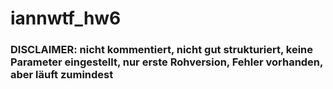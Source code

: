 # iannwtf_hw6

### DISCLAIMER: nicht kommentiert, nicht gut strukturiert, keine Parameter eingestellt, nur erste Rohversion, Fehler vorhanden, aber läuft zumindest
